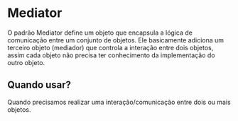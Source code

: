 
# Mediator

O padrão Mediator define um objeto que encapsula a lógica de comunicação entre um conjunto de objetos. Ele basicamente adiciona um terceiro objeto (mediador) que controla a interação entre dois objetos, assim cada objeto não precisa ter conhecimento da implementação do outro objeto.

## Quando usar?

Quando precisamos realizar uma interação/comunicação entre dois ou mais objetos.
